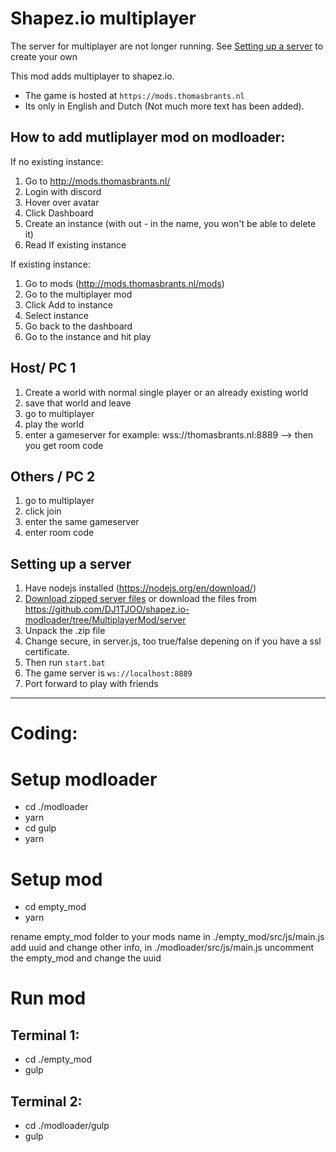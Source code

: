 # Shapez.io multiplayer

The server for multiplayer are not longer running. See [Setting up a server](#setting-up-a-server) to create your own

This mod adds multiplayer to shapez.io.

-   The game is hosted at `https://mods.thomasbrants.nl`
-   Its only in English and Dutch (Not much more text has been added).

## How to add mutliplayer mod on modloader:

If no existing instance:

1. Go to http://mods.thomasbrants.nl/
2. Login with discord
3. Hover over avatar
4. Click Dashboard
5. Create an instance (with out - in the name, you won't be able to delete it)
6. Read If existing instance

If existing instance:

1. Go to mods (http://mods.thomasbrants.nl/mods)
2. Go to the multiplayer mod
3. Click Add to instance
4. Select instance
5. Go back to the dashboard
6. Go to the instance and hit play

## Host/ PC 1

1. Create a world with normal single player or an already existing world
2. save that world and leave
3. go to multiplayer
4. play the world
5. enter a gameserver for example: wss://thomasbrants.nl:8889
   --> then you get room code

## Others / PC 2

1. go to multiplayer
2. click join
3. enter the same gameserver
4. enter room code

## Setting up a server

1. Have nodejs installed (https://nodejs.org/en/download/)
2. [Download zipped server files](https://download-directory.github.io/?url=https://github.com/DJ1TJOO/shapez.io-modloader/tree/MultiplayerMod/server) or download the files from https://github.com/DJ1TJOO/shapez.io-modloader/tree/MultiplayerMod/server
3. Unpack the .zip file
4. Change secure, in server.js, too true/false depening on if you have a ssl certificate.
5. Then run `start.bat`
6. The game server is `ws://localhost:8889`
7. Port forward to play with friends

<hr>

# Coding:

# Setup modloader

-   cd ./modloader
-   yarn
-   cd gulp
-   yarn

# Setup mod

-   cd empty_mod
-   yarn

rename empty_mod folder to your mods name
in ./empty_mod/src/js/main.js add uuid and change other info,
in ./modloader/src/js/main.js uncomment the empty_mod and change the uuid

# Run mod

## Terminal 1:

-   cd ./empty_mod
-   gulp

## Terminal 2:

-   cd ./modloader/gulp
-   gulp
